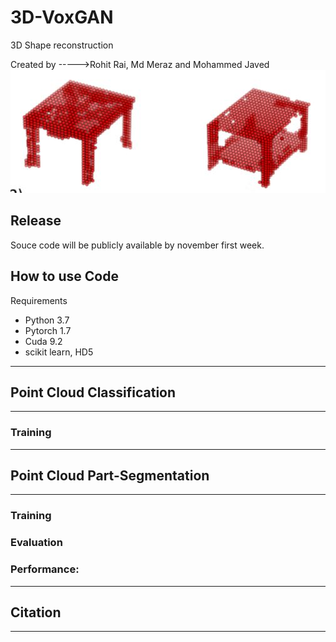 # 3D-VoxGAN
3D Shape reconstruction

Created by ----->Rohit Rai, Md Meraz and Mohammed Javed
![plot](./basic.JPG)

## Release

Souce code will be publicly available by november first week.

## How to use Code
Requirements

- Python 3.7 
- Pytorch 1.7
- Cuda 9.2
- scikit learn, HD5

---
## Point Cloud Classification
--------------------
### Training


---
## Point Cloud Part-Segmentation
--------------------
### Training


### Evaluation

### Performance:

---
## Citation 
---
